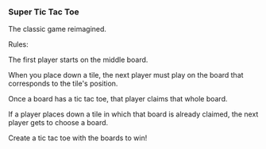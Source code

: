 ### Super Tic Tac Toe

The classic game reimagined.

Rules:

The first player starts on the middle board.

When you place down a tile, the next player must play on the board that corresponds to the tile's position.

Once a board has a tic tac toe, that player claims that whole board.

If a player places down a tile in which that board is already claimed, the next player gets to choose a board.

Create a tic tac toe with the boards to win!

